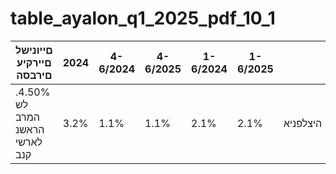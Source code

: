 # table_ayalon_q1_2025_pdf_10_1

| םייונישל םיירקיע םירבסה | 2024 | 4-6/2024 | 4-6/2025 | 1-6/2024 | 1-6/2025 |  |
|---|---|---|---|---|---|---|
| .4.50% לש המרב הראשנ לארשי קנב | 3.2% | 1.1% | 1.1% | 2.1% | 2.1% | היצלפניא |
